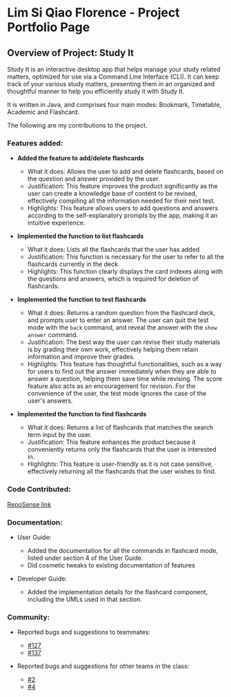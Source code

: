 # Lim Si Qiao Florence - Project Portfolio Page

## Overview of Project: Study It
Study It is an interactive desktop app that helps manage your study related matters, optimized for use via a Command
Line Interface (CLI). It can keep track of your various study matters, presenting them in an organized and thoughtful
manner to help you efficiently study it with Study It.

It is written in Java, and comprises four main modes: Bookmark, Timetable, Academic and Flashcard.

The following are my contributions to the project.

### Features added:

* **Added the feature to add/delete flashcards**
    * What it does: Allows the user to add and delete flashcards, based on the question and answer provided by the user.
    * Justification: This feature improves the product significantly as the user can create a knowledge base of content
    to be revised, effectively compiling all the information needed for their next test.
    * Highlights: This feature allows users to add questions and answers according to the self-explanatory prompts by
    the app, making it an intuitive experience.
     
* **Implemented the function to list flashcards**
    * What it does: Lists all the flashcards that the user has added
    * Justification: This function is necessary for the user to refer to all the flashcards currently in the deck.
    * Highlights: This function clearly displays the card indexes along with the questions and answers, which is
    required for deletion of flashcards.

* **Implemented the function to test flashcards**
    * What it does: Returns a random question from the flashcard deck, and prompts user to enter an answer. The user can
    quit the test mode with the `back` command, and reveal the answer with the `show answer` command.
    * Justification: The best way the user can revise their study materials is by grading their own work, effectively
    helping them retain information and improve their grades.
    * Highlights: This feature has thoughtful functionalities, such as a way for users to find out the answer
    immediately when they are able to answer a question, helping them save time while revising. The score feature also
    acts as an encouragement for revision. For the convenience of the user, the test mode ignores the case of the user's
    answers.

* **Implemented the function to find flashcards**
    * What it does: Returns a list of flashcards that matches the search term input by the user.
    * Justification: This feature enhances the product because it conveniently returns only the flashcards that the user
    is interested in.
    * Highlights: This feature is user-friendly as it is not case sensitive, effectively returning all the flashcards
    that the user wishes to find.

### Code Contributed:

[RepoSense link](https://nus-cs2113-ay2021s1.github.io/tp-dashboard/#search=&sort=groupTitle&sortWithin=title&since=2020-09-27&timeframe=commit&mergegroup=&groupSelect=groupByRepos&breakdown=false&tabOpen=true&tabType=authorship&zFR=false&tabAuthor=hailqueenflo&tabRepo=AY2021S1-CS2113T-T12-1%2Ftp%5Bmaster%5D&authorshipIsMergeGroup=false&authorshipFileTypes=docs~functional-code~test-code)

### Documentation:

* User Guide:
  * Added the documentation for all the commands in flashcard mode, listed under section 4 of the User Guide.
  * Did cosmetic tweaks to existing documentation of features

* Developer Guide:
  * Added the implementation details for the flashcard component, including the UMLs used in that section.
  
### Community:
 
 * Reported bugs and suggestions to teammates: 
    * [#127](https://github.com/AY2021S1-CS2113T-T12-1/tp/pull/127)
    * [#137](https://github.com/AY2021S1-CS2113T-T12-1/tp/pull/137)
    
  * Reported bugs and suggestions for other teams in the class:
    * [#2](https://github.com/hailqueenflo/ped/issues/2)
    * [#4](https://github.com/hailqueenflo/ped/issues/4)
    